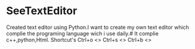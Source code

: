 # SeeTextEditor
Created text editor using Python.I want to create my own text editor which complie the programing language wich i use daily.# 
 It complie c++,python,Html.
 Shortcut's
 Ctrl+o <<Open File>>
 Ctrl+s <<Save File>>
 Ctrl+b <<complie program>>
